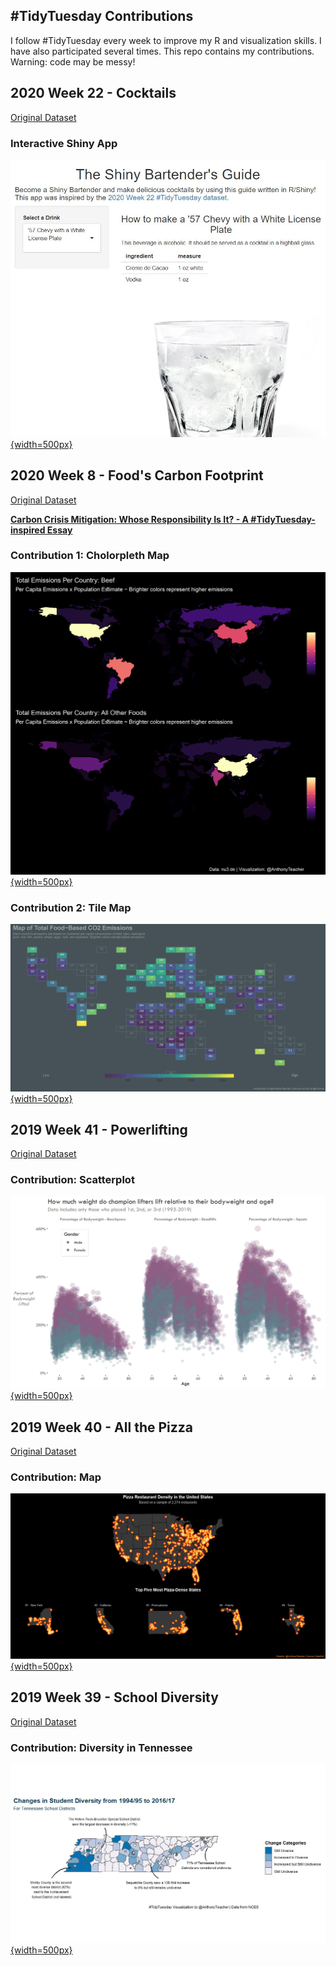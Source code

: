 ## #TidyTuesday Contributions

I follow #TidyTuesday every week to improve my R and visualization skills. I have also participated several times. This repo contains my contributions. Warning: code may be messy!

## 2020 Week 22 - Cocktails

[Original Dataset](https://github.com/rfordatascience/tidytuesday/blob/master/data/2020/2020-05-26/readme.md)

### Interactive Shiny App

[![Preview of the Shiny Bartender app](https://github.com/acircleda/TidyTuesday/raw/master/2020-05-26%20-%20Cocktails/preview.jpg){width=500px}](https://acircleda.shinyapps.io/ShinyBartender/)


## 2020 Week 8 - Food's Carbon Footprint

[Original Dataset](https://github.com/rfordatascience/tidytuesday/blob/master/data/2020/2020-02-18/readme.md)

[**Carbon Crisis Mitigation: Whose Responsibility Is It? - A #TidyTuesday-inspired Essay**](https://www.anthonyschmidt.co/post/2020-19-02-carbon-crisis-mitigation-whose-responsibility-is-it-a-tidytuesday-inspired-essay/)

### Contribution 1: Cholorpleth Map

[![Contribution 1: Cholorpleth Map](https://github.com/acircleda/TidyTuesday/raw/master/2020-02-18%20-%20Food%20Emissions/totalemissions.png){width=500px}](https://github.com/acircleda/TidyTuesday/tree/master/2020-02-18%20-%20Food%20Emissions)

### Contribution 2: Tile Map

[![Contribution 2: Tile Map](https://github.com/acircleda/TidyTuesday/raw/master/2020-02-18%20-%20Food%20Emissions/tilemap.png){width=500px}](https://github.com/acircleda/TidyTuesday/tree/master/2020-02-18%20-%20Food%20Emissions)


## 2019 Week 41 - Powerlifting

[Original Dataset](https://github.com/rfordatascience/tidytuesday/blob/master/data/2019/2019-10-08)


### Contribution: Scatterplot

[![Scatterplot](https://github.com/acircleda/TidyTuesday/raw/master/2019-10-8%20-%20Powerlifts/weightlifting.jpg){width=500px}](https://github.com/acircleda/TidyTuesday/tree/master/2019-10-8%20-%20Powerlifts)


## 2019 Week 40 - All the Pizza

[Original Dataset](https://github.com/rfordatascience/tidytuesday/blob/master/data/2019/2019-10-01)

### Contribution: Map

[![Pizza Map](https://github.com/acircleda/TidyTuesday/raw/master/2019-10-1%20-%20Pizza/pizza.jpeg){width=500px}](https://github.com/acircleda/TidyTuesday/tree/master/2019-10-1%20-%20Pizza)

## 2019 Week 39 - School Diversity

[Original Dataset](https://github.com/acircleda/TidyTuesday/tree/master/2019-10-1%20-%20Pizza)

### Contribution: Diversity in Tennessee

[![TN Diversity](https://github.com/acircleda/TidyTuesday/raw/master/2019-09-24%20-%20School%20Diversity/tn_schooldiversity.jpeg){width=500px}](https://github.com/acircleda/TidyTuesday/tree/master/2019-09-24%20-%20School%20Diversity)


